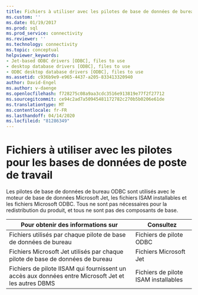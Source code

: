 ```yaml
---
title: Fichiers à utiliser avec les pilotes de base de données de bureau ( Microsoft Docs
ms.custom: ''
ms.date: 01/19/2017
ms.prod: sql
ms.prod_service: connectivity
ms.reviewer: ''
ms.technology: connectivity
ms.topic: conceptual
helpviewer_keywords:
- Jet-based ODBC drivers [ODBC], files to use
- desktop database drivers [ODBC], files to use
- ODBC desktop database drivers [ODBC], files to use
ms.assetid: c936b9e9-e965-4437-a205-833413320940
author: David-Engel
ms.author: v-daenge
ms.openlocfilehash: f728275c08a9aa3cdc3516e913819e77f2f27712
ms.sourcegitcommit: ce94c2ad7a50945481172782c270b5b0206e61de
ms.translationtype: MT
ms.contentlocale: fr-FR
ms.lasthandoff: 04/14/2020
ms.locfileid: "81286349"
---
```

# <a name="files-to-use-with-the-desktop-database-drivers"></a>Fichiers à utiliser avec les pilotes pour les bases de données de poste de travail
Les pilotes de base de données de bureau ODBC sont utilisés avec le moteur de base de données Microsoft Jet, les fichiers ISAM installables et les fichiers Microsoft ODBC. Tous ne sont pas nécessaires pour la redistribution du produit, et tous ne sont pas des composants de base.  
  
|Pour obtenir des informations sur|Consultez|  
|---------------------------|---------|  
|Fichiers utilisés par chaque pilote de base de données de bureau|Fichiers de pilote ODBC|  
|Fichiers Microsoft Jet utilisés par chaque pilote de base de données de bureau|Fichiers Microsoft Jet|  
|Fichiers de pilote IISAM qui fournissent un accès aux données entre Microsoft Jet et les autres DBMS|Fichiers de pilote ISAM installables|
